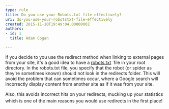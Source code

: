 ```yaml
---
type: rule
title: Do you use your Robots.txt file effectively?
uri: do-you-use-your-robotstxt-file-effectively
created: 2015-11-10T19:49:04.0000000Z
authors:
- id: 1
  title: Adam Cogan

---
```




<span class='intro'> <p>If you decide to you use the redirect ​method when linking to external pages from your site, it's a good idea to have a&#160;<a href="http&#58;//www.robotstxt.org/">robots.txt</a>&#160; file in your root directory. In the robots.txt file, you specify that the robot (or spider as they're sometimes known) should not look in the redirects folder. This will avoid the problem that can sometimes occur, where a Google search will ​incorrectly display content from another site as if it was from your site.&#160;</p> </span>

<p>​​<span style="line-height&#58;20.8px;">Also, this avoids incorrect hits on your redirects, mucking up your statistics which is one of the main reasons you would use redirects in the first place!​​​​​</span></p>


